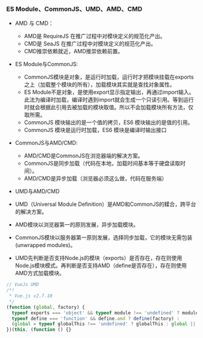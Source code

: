### ES Module、CommonJS、UMD、AMD、CMD

- AMD 与 CMD：
  - AMD是 RequireJS 在推广过程中对模块定义的规范化产出。
  - CMD是 SeaJS 在推广过程中对模块定义的规范化产出。
  - CMD推崇依赖就近，AMD推崇依赖前置。

- ES Module与CommonJS:
  - CommonJS模块是对象，是运行时加载，运行时才把模块挂载在exports之上（加载整个模块的所有），加载模块其实就是查找对象属性。
  - ES Module不是对象，是使用export显示指定输出，再通过import输入。此法为编译时加载，编译时遇到import就会生成一个只读引用。等到运行时就会根据此引用去被加载的模块取值。所以不会加载模块所有方法，仅取所需。
  - CommonJS 模块输出的是一个值的拷贝，ES6 模块输出的是值的引用。
  - CommonJS 模块是运行时加载，ES6 模块是编译时输出接口

- CommonJS与AMD/CMD:
  - AMD/CMD是CommonJS在浏览器端的解决方案。
  - CommonJS是同步加载（代码在本地，加载时间基本等于硬盘读取时间）。
  - AMD/CMD是异步加载（浏览器必须这么做，代码在服务端）

- UMD与AMD/CMD
 - UMD（Universal Module Definition）是AMD和CommonJS的糅合，跨平台的解决方案。
 - AMD模块以浏览器第一的原则发展，异步加载模块。
 - CommonJS模块以服务器第一原则发展，选择同步加载，它的模块无需包装(unwrapped modules)。
 - UMD先判断是否支持Node.js的模块（exports）是否存在，存在则使用Node.js模块模式。再判断是否支持AMD（define是否存在），存在则使用AMD方式加载模块。
```js
// VueJs UMD
/*!
 * Vue.js v2.7.10
 */
(function (global, factory) {
  typeof exports === 'object' && typeof module !== 'undefined' ? module.exports = factory() :
  typeof define === 'function' && define.amd ? define(factory) :
  (global = typeof globalThis !== 'undefined' ? globalThis : global || self, global.Vue = factory());
})(this, (function () {}
```
